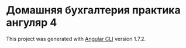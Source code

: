 # Домашняя бухгалтерия практика ангуляр 4

This project was generated with [Angular CLI](https://github.com/angular/angular-cli) version 1.7.2.

